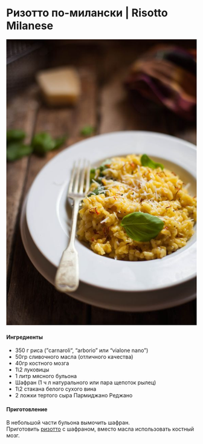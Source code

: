 ﻿---
image: ../../pics/risotto-milanese.jpg
---
# Ризотто по-милански \| Risotto Milanese

![Risotto Milanese](../../pics/risotto-milanese.jpg)

#### Ингредиенты

* 350 г риса \(”carnaroli“, “arborio” или “vialone nano”\)
* 50гр сливочного масла \(отличного качества\)
* 40гр костного мозга
* 1\2 луковицы
* 1 литр мясного бульона
* Шафран \(1 ч л натурального или пара щепоток рылец\)
* 1\2 стакана белого сухого вина
* 2 ложки тертого сыра Пармиджано Реджано

#### Приготовление

В небольшой части бульона вымочить шафран.  
Приготовить [ризотто](https://mars9n9.github.io/%D0%9F%D0%B0%D1%81%D1%82%D0%B0%20%D0%B8%20%D1%80%D0%B8%D0%B7%D0%BE%D1%82%D1%82%D0%BE/%D0%A0%D0%B8%D0%B7%D0%BE%D1%82%D1%82%D0%BE/ix.html) с шафраном, вместо масла использовать костный мозг.
